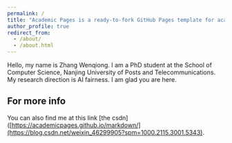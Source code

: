 ```yaml
---
permalink: /
title: "Academic Pages is a ready-to-fork GitHub Pages template for academic personal websites"
author_profile: true
redirect_from: 
  - /about/
  - /about.html
---
```


Hello, my name is Zhang Wenqiong. I am a PhD student at the School of Computer Science, Nanjing University of Posts and Telecommunications. My research direction is AI fairness. I am glad you are here. 


For more info
------
You can also find me at this link [the csdn]([https://academicpages.github.io/markdown/](https://blog.csdn.net/weixin_46299905?spm=1000.2115.3001.5343).
